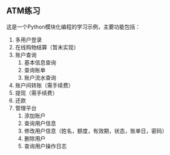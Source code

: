 ## ATM练习
这是一个Python模块化编程的学习示例，主要功能包括：
1. 多用户登录
2. 在线购物结算（暂未实现）
3. 账户查询
    1. 基本信息查询
    2. 查询账单
    3. 账户流水查询
4. 账户间转账（需手续费）
5. 提现（需手续费）
6. 还款
7. 管理平台
    1. 添加账户
    2. 查询用户信息
    3. 修改用户信息（姓名，额度，有效期，状态，账单日，密码）
    4. 删除用户
    5. 查询用户操作日志
